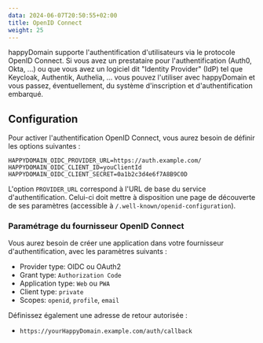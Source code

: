 ```yaml
---
data: 2024-06-07T20:50:55+02:00
title: OpenID Connect
weight: 25
---
```


happyDomain supporte l'authentification d'utilisateurs via le protocole OpenID Connect. Si vous avez un prestataire pour l'authentification (Auth0, Okta, ...) ou que vous avez un logiciel dit "Identity Provider" (IdP) tel que Keycloak, Authentik, Authelia, ... vous pouvez l'utiliser avec happyDomain et vous passez, éventuellement, du système d'inscription et d'authentification embarqué.


## Configuration

Pour activer l'authentification OpenID Connect, vous aurez besoin de définir les options suivantes :

```
HAPPYDOMAIN_OIDC_PROVIDER_URL=https://auth.example.com/
HAPPYDOMAIN_OIDC_CLIENT_ID=youClientId
HAPPYDOMAIN_OIDC_CLIENT_SECRET=0a1b2c3d4e6f7A8B9C0D
```

L'option `PROVIDER_URL` correspond à l'URL de base du service d'authentification. Celui-ci doit mettre à disposition une page de découverte de ses paramètres (accessible à `/.well-known/openid-configuration`).


### Paramétrage du fournisseur OpenID Connect

Vous aurez besoin de créer une application dans votre fournisseur d'authentification, avec les paramètres suivants :

- Provider type: OIDC ou OAuth2
- Grant type: `Authorization Code`
- Application type: `Web` ou `PWA`
- Client type: `private`
- Scopes: `openid`, `profile`, `email`

Définissez également une adresse de retour autorisée :
- `https://yourHappyDomain.example.com/auth/callback`
